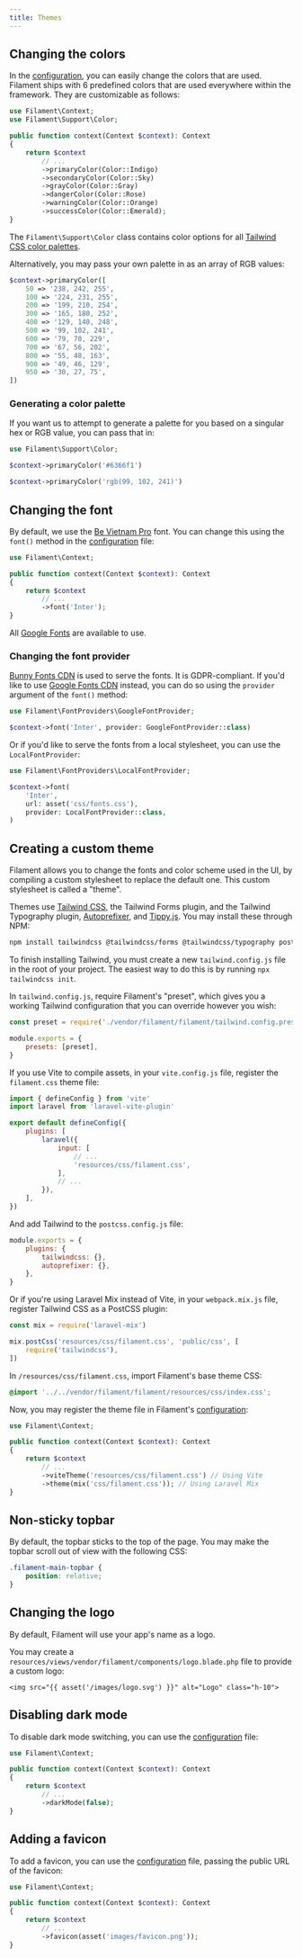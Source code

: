 ```yaml
---
title: Themes
---
```


## Changing the colors

In the [configuration](configuration), you can easily change the colors that are used. Filament ships with 6 predefined colors that are used everywhere within the framework. They are customizable as follows:

```php
use Filament\Context;
use Filament\Support\Color;

public function context(Context $context): Context
{
    return $context
        // ...
        ->primaryColor(Color::Indigo)
        ->secondaryColor(Color::Sky)
        ->grayColor(Color::Gray)
        ->dangerColor(Color::Rose)
        ->warningColor(Color::Orange)
        ->successColor(Color::Emerald);
}
```

The `Filament\Support\Color` class contains color options for all [Tailwind CSS color palettes](https://tailwindcss.com/docs/customizing-colors).

Alternatively, you may pass your own palette in as an array of RGB values:

```php
$context->primaryColor([
    50 => '238, 242, 255',
    100 => '224, 231, 255',
    200 => '199, 210, 254',
    300 => '165, 180, 252',
    400 => '129, 140, 248',
    500 => '99, 102, 241',
    600 => '79, 70, 229',
    700 => '67, 56, 202',
    800 => '55, 48, 163',
    900 => '49, 46, 129',
    950 => '30, 27, 75',
])
```

### Generating a color palette

If you want us to attempt to generate a palette for you based on a singular hex or RGB value, you can pass that in:

```php
use Filament\Support\Color;

$context->primaryColor('#6366f1')

$context->primaryColor('rgb(99, 102, 241)')
```

## Changing the font

By default, we use the [Be Vietnam Pro](https://fonts.google.com/specimen/Be+Vietnam+Pro) font. You can change this using the `font()` method in the [configuration](configuration) file:

```php
use Filament\Context;

public function context(Context $context): Context
{
    return $context
        // ...
        ->font('Inter');
}
```

All [Google Fonts](https://fonts.google.com) are available to use.

### Changing the font provider

[Bunny Fonts CDN](https://fonts.bunny.net) is used to serve the fonts. It is GDPR-compliant. If you'd like to use [Google Fonts CDN](https://fonts.google.com) instead, you can do so using the `provider` argument of the `font()` method:

```php
use Filament\FontProviders\GoogleFontProvider;

$context->font('Inter', provider: GoogleFontProvider::class)
```

Or if you'd like to serve the fonts from a local stylesheet, you can use the `LocalFontProvider`:

```php
use Filament\FontProviders\LocalFontProvider;

$context->font(
    'Inter',
    url: asset('css/fonts.css'),
    provider: LocalFontProvider::class,
)
```

## Creating a custom theme

Filament allows you to change the fonts and color scheme used in the UI, by compiling a custom stylesheet to replace the default one. This custom stylesheet is called a "theme".

Themes use [Tailwind CSS](https://tailwindcss.com), the Tailwind Forms plugin, and the Tailwind Typography plugin, [Autoprefixer](https://github.com/postcss/autoprefixer), and [Tippy.js](https://atomiks.github.io/tippyjs). You may install these through NPM:

```bash
npm install tailwindcss @tailwindcss/forms @tailwindcss/typography postcss autoprefixer tippy.js --save-dev
```

To finish installing Tailwind, you must create a new `tailwind.config.js` file in the root of your project. The easiest way to do this is by running `npx tailwindcss init`.

In `tailwind.config.js`, require Filament's "preset", which gives you a working Tailwind configuration that you can override however you wish:

```js
const preset = require('./vendor/filament/filament/tailwind.config.preset')

module.exports = {
    presets: [preset],
}
```

If you use Vite to compile assets, in your `vite.config.js` file, register the `filament.css` theme file:

```js
import { defineConfig } from 'vite'
import laravel from 'laravel-vite-plugin'

export default defineConfig({
    plugins: [
        laravel({
            input: [
                // ...
                'resources/css/filament.css',
            ],
            // ...
        }),
    ],
})
```

And add Tailwind to the `postcss.config.js` file:

```js
module.exports = {
    plugins: {
        tailwindcss: {},
        autoprefixer: {},
    },
}
```

Or if you're using Laravel Mix instead of Vite, in your `webpack.mix.js` file, register Tailwind CSS as a PostCSS plugin:

```js
const mix = require('laravel-mix')

mix.postCss('resources/css/filament.css', 'public/css', [
    require('tailwindcss'),
])
```

In `/resources/css/filament.css`, import Filament's base theme CSS:

```css
@import '../../vendor/filament/filament/resources/css/index.css';
```

Now, you may register the theme file in Filament's [configuration](configuration):

```php
use Filament\Context;

public function context(Context $context): Context
{
    return $context
        // ...
        ->viteTheme('resources/css/filament.css') // Using Vite
        ->theme(mix('css/filament.css')); // Using Laravel Mix
}
```

## Non-sticky topbar

By default, the topbar sticks to the top of the page. You may make the topbar scroll out of view with the following CSS:

```css
.filament-main-topbar {
    position: relative;
}
```

## Changing the logo

By default, Filament will use your app's name as a logo.

You may create a `resources/views/vendor/filament/components/logo.blade.php` file to provide a custom logo:

```blade
<img src="{{ asset('/images/logo.svg') }}" alt="Logo" class="h-10">
```

## Disabling dark mode

To disable dark mode switching, you can use the [configuration](configuration) file:

```php
use Filament\Context;

public function context(Context $context): Context
{
    return $context
        // ...
        ->darkMode(false);
}
```

## Adding a favicon

To add a favicon, you can use the [configuration](configuration) file, passing the public URL of the favicon:

```php
use Filament\Context;

public function context(Context $context): Context
{
    return $context
        // ...
        ->favicon(asset('images/favicon.png'));
}
```
